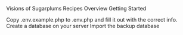 Visions of Sugarplums Recipes
Overview
Getting Started

Copy .env.example.php to .env.php and fill it out with the correct info.
Create a database on your server
Import the backup database